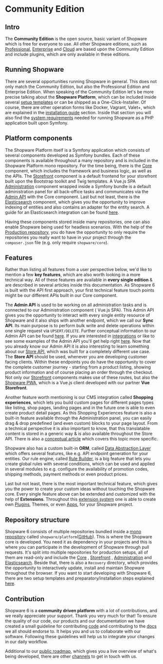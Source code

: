 # Community Edition

## Intro

The **Community Edition** is the open source, basic variant of Shopware which is free for everyone to use. All other Shopware editions, such as [Professional](../professional-edition.md), [Enterprise](../enterprise-edition/) and [Cloud](../../cloud-1.md) are based upon the Community Edition and include plugins, which are only available in these editions.

## Running Shopware

There are several opportunities running Shopware in general. This does not only match the Community Edition, but also the Professional Edition and Enterprise Edition. When speaking of the Community Edition let's be more precise talking about the **Shopware Platform**, which can be included inside several [setup templates](../../../guides/installation/overview.md#setup-templates) or can be shipped as a One-Click-Installer. Of course, there are other operation forms like Docker, Vagrant, Valet+, which are explained in the [installation guide](../../../guides/installation/) section. Inside that section you will also find the [system requirements](../../../guides/installation/overview.md#prerequisites) needed for running Shopware as a PHP application built upon Symfony.

## Platform components

The Shopware Platform itself is a Symfony application which consists of several components developed as Symfony bundles. Each of these components is available throughout a many repository and is included in the Shopware Platform mono repository. For the time being, there is the [Core](../../../concepts/framework/architecture/core.md) component, which includes the framework and business logic, as well as the APIs. The [Storefront](../../../guides/plugins/plugins/storefront/) component is a default frontend for your storefront built upon the Bootstrap toolkit and Twig templates. A Vue.js SPA [Administration](../../../concepts/framework/architecture/administration.md) component wrapped inside a Symfony bundle is a default administration panel for all back-office tasks and communicates via the [Admin API](./) with the Core component. Last but not least, there is the [Elasticsearch](../../../concepts/framework/architecture/elasticsearch.md) component, which gives you the opportunity to improve indexing of entities and also contains an adapter for the entity search. A guide for an Elasticsearch integration can be found [here]().

Having these components stored inside many repositories, one can also enable Shopware being used for headless scenarios. With the help of the [Production repository](https://github.com/shopware/production), you do have the opportunity to only require the repositories you really want to have in your project through the `composer.json` file \(e.g. only require `shopware/core`\).

## Features

Rather than listing all features from a user perspective below, we'd like to mention a few **key features**, which are also worth looking in a more technical way. All of these features are available in **every single edition** & are described in several articles inside this documentation. As Shopware 6 is built with the API first approach, your first technical feature touch points might be our different APIs built in our Core component.

The **Admin API** is used to be working on all administration tasks and is connected to our Administration component \( Vue.js SPA\). This Admin API gives you the opportunity to interact with every single entity resource of Shopware and it also ships with another endpoint, which we call our **Sync API**. Its main purpose is to perform bulk write and delete operations within one single request via `UPSERT/DELETE`. Further conceptual information to our Admin API can be found [here](../../../concepts/api/admin-api/). If you are interested in [integrations](https://github.com/shopware/docs/tree/6b599968aad88978df5336add90e79398211d01d/guides/integrations-api/admin-api.md) or like to see some examples of the Admin API you'll get help right [here](../../../guides/integrations-api/examples/). Now that you already know our Admin API it is also interesting to learn something about our [Store API](../../../concepts/api/store-api.md), which was built for a completely different use case. The **Store API** should be used, whenever you are developing customer facing clients. Within these endpoints you do have the opportunity to cover the complete customer journey - starting from a product listing, showing product information and of course placing an order through the checkout. Not only our [Storefront](../../../guides/plugins/plugins/storefront/) components makes use of these routes, but also the [Shopware PWA](../../pwa-1/), which is a Vue.js client developed with our partner **Vue Storefront**.

Another feature worth mentioning is our CMS integration called **Shopping experiences**, which lets you build custom pages for different pages types like listing, shop pages, landing pages and in the future one is able to even create product detail pages. As this Shopping Experiences feature is also a built-in feature available through the Administration panel, you can easily drag & drop predefined \(and even custom\) blocks to your page layout. From a technical perspective it is also important to know, that this translatable content is stored in a generic way & is also available throughout the Store API. There is also a [conceptual article](../../../concepts/commerce/core/shopping-experiences-cms.md) which covers this topic more specific.

Shopware also has a custom built-in **ORM**, called [Data Abstraction Layer](../../../concepts/framework/data-abstraction-layer/) which offers several features, like e.g. API endpoint generation for your entities. Our rule engine, called [Rule Builder](../../../concepts/framework/rules.md), is a big feature that lets you create global rules with several conditions, which can be used and applied in several modules to e.g. configure the availability of promotion codes, shipping methods, payment methods or even product prices.

Last but not least, there is the most important technical feature, which gives you the power to create your custom ideas without touching the Shopware core. Every single feature above can be extended and customized with the help of **Extensions**. Throughout this [extension system](../../../concepts/extensions/) one is able to create own [Plugins](../../plugins/), Themes, or even [Apps](../../../concepts/extensions/apps.md), for your Shopware project.

## Repository structure

Shopware 6 consists of multiple repositories bundled inside a [mono repository](https://www.atlassian.com/git/tutorials/monorepos) called `shopware/platform`\([GitHub](https://github.com/shopware/platform)\). This is where the Shopware core is developed. You need it as dependency in your projects and this is where you can participate in the development of Shopware through pull requests. It's split into multiple repositories for production setups, all of them are read-only and include the [Core](../../../concepts/framework/architecture/core.md) , [Storefront](../../../guides/plugins/plugins/storefront/) , [Administration](../../../concepts/framework/architecture/administration.md) and [Elasticsearch](../../../concepts/framework/architecture/elasticsearch.md). Beside that, there is also a `Recovery` directory, which provides the opportunity to interactively update, install and maintain Shopware throughout the browser. If you want to start developing with Shopware 6, there are two setup templates and preparatory/installation steps explained [here](../../../guides/installation/overview.md#setup-templates).

## Contribution

Shopware 6 is a **community driven platform** with a lot of contributions, and we really appreciate your support. Thank you very much for that! To ensure the quality of our code, our products and our documentation we have created a small guideline for contributing [code](../../../resources/guidelines/code.md) and contributing to the [docs](../../../resources/guidelines/documentation/) we all should endorse to. It helps you and us to collaborate with our software. Following these guidelines will help us to integrate your changes in our daily workflow.

Additional to our [public roadmap](https://www.shopware.com/en/roadmap/), which gives you a live overview of what's being developed, there are other [channels](../../../) to get in touch with us.

